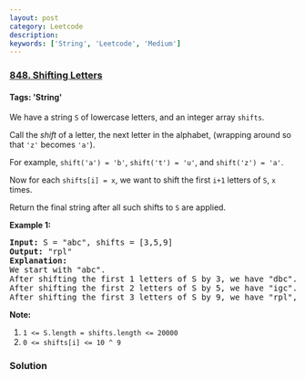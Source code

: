 ```yaml
---
layout: post
category: Leetcode
description: 
keywords: ['String', 'Leetcode', 'Medium']
---
```

### [848. Shifting Letters](https://leetcode.com/problems/shifting-letters)

#### Tags: 'String'

<div class="content__u3I1 question-content__JfgR"><div><p>We have a string <code>S</code> of lowercase letters, and an integer array <code>shifts</code>.</p>
<p>Call the <em>shift</em> of a letter, the next letter in the alphabet, (wrapping around so that <code>'z'</code> becomes <code>'a'</code>). </p>
<p>For example, <code>shift('a') = 'b'</code>, <code>shift('t') = 'u'</code>, and <code>shift('z') = 'a'</code>.</p>
<p>Now for each <code>shifts[i] = x</code>, we want to shift the first <code>i+1</code> letters of <code>S</code>, <code>x</code> times.</p>
<p>Return the final string after all such shifts to <code>S</code> are applied.</p>
<p><strong>Example 1:</strong></p>
<pre><strong>Input: </strong>S = "abc", shifts = [3,5,9]
<strong>Output: </strong>"rpl"
<strong>Explanation: </strong>
We start with "abc".
After shifting the first 1 letters of S by 3, we have "dbc".
After shifting the first 2 letters of S by 5, we have "igc".
After shifting the first 3 letters of S by 9, we have "rpl", the answer.
</pre>
<p><strong>Note:</strong></p>
<ol>
<li><code>1 &lt;= S.length = shifts.length &lt;= 20000</code></li>
<li><code>0 &lt;= shifts[i] &lt;= 10 ^ 9</code></li>
</ol>
</div></div>

### Solution
